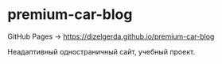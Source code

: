 # premium-car-blog
GitHub Pages → https://dizelgerda.github.io/premium-car-blog 

Неадаптивный одностраничный сайт, учебный проект. 
